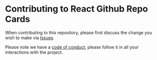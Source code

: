 # Contributing to React Github Repo Cards

When contributing to this repository, please first discuss the change you wish to make via [Issues](https://github.com/sabesansathananthan/react-github-repo-cards/issues).

Please note we have a [code of conduct](./CODE_OF_CONDUCT.md), please follow it in all your interactions with the project.
